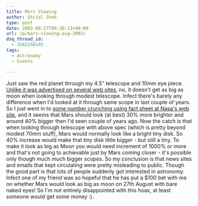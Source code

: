 ```yaml
---
title: Mars Viewing
author: Shital Shah
type: post
date: 2003-08-27T06:30:13+00:00
url: /p/mars-viewing-aug-2003/
dsq_thread_id:
  - 3582156145
tags:
  - Astronomy
  - Events

---
```

Just saw the red planet through my 4.5" telescope and 10mm eye piece. [Unlike it was advertised on several web sites][1], no, it doesn't get as big as moon when looking through modest telescope. Infect there's barely any difference when I'd looked at it through same scope in last couple of years. So I just went in to [some number crunching using fact sheet at Nasa's web site][2], and it seems that Mars should look (at best) 30% more brighter and around 40% bigger then I'd seen couple of years ago. Now the catch is that when looking through telescope with above spec (which is pretty beyond modest 70mm stuff), Mars would normally look like a bright tiny disk. So 40% increase would make that tiny disk little bigger - but still a tiny. To make it look as big as Moon you would need increment of 1000% or more and that's not going to achievable just by Mars coming closer - it's possible only though much much bigger scopes. So my conclusion is that news sites and emails that kept circulating were pretty misleading to public. Though the good part is that lots of people suddenly got interested in astronomy. Infect one of my friend was so hopeful that he has put a $100 bet with me on whether Mars would look as big as moon on 27th August with bare naked eyes! So I'm not entirely disappointed with this hoax, at least someone would get some money :).

 [1]: http://www.msnbc.com/news/957424.asp?0cv=CB20
 [2]: http://nssdc.gsfc.nasa.gov/planetary/factsheet/marsfact.html